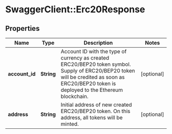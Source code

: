 # SwaggerClient::Erc20Response

## Properties
Name | Type | Description | Notes
------------ | ------------- | ------------- | -------------
**account_id** | **String** | Account ID with the type of currency as created ERC20/BEP20 token symbol. Supply of ERC20/BEP20 token will be credited as soon as ERC20/BEP20 token is deployed to the Ethereum blockchain. | [optional] 
**address** | **String** | Initial address of new created ERC20/BEP20 token. On this address, all tokens will be minted. | [optional] 

